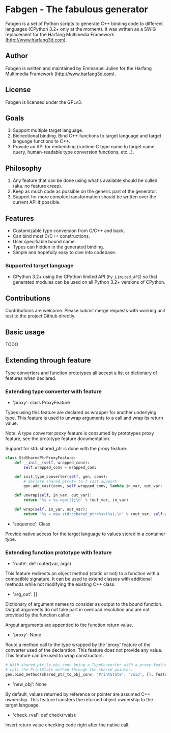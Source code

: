 # Fabgen - The fabulous generator

Fabgen is a set of Python scripts to generate C++ binding code to different languages (CPython 3.2+ only at the moment).
It was written as a SWIG replacement for the Harfang Multimedia Framework (http://www.harfang3d.com).

## Author

Fabgen is written and maintained by Emmanuel Julien for the Harfang Multimedia Framework (http://www.harfang3d.com).

## License

Fabgen is licensed under the GPLv3.

## Goals

1. Support multiple target language.
1. Bidirectional binding. Bind C++ functions to target language and target language functions to C++.
1. Provide an API for embedding (runtime C type name to target name query, human-readable type conversion functions, etc...).

## Philosophy

1. Any feature that can be done using what's available should be culled (aka. no feature creep).
1. Keep as much code as possible on the generic part of the generator.
1. Support for more complex transformation should be written over the current API if possible.

## Features

- Customizable type conversion from C/C++ and back.
- Can bind most C/C++ constructions.
- User specifiable bound name.
- Types can hidden in the generated binding.
- Simple and hopefully easy to dive into codebase.

### Supported target language

- CPython 3.2+ using the CPython limited API (`Py_Limited_API`) so that generated modules can be used on all Python 3.2+ versions of CPython.

## Contributions

Contributions are welcome. Please submit merge requests with working unit test to the project Github directly.

## Basic usage

TODO

## Extending through feature

Type converters and function prototypes all accept a list or dictionary of features when declared.

### Extending type converter with feature

- 'proxy': class ProxyFeature

Types using this feature are declared as wrapper for another underlying type.
This feature is used to unwrap arguments to a call and wrap its return value.

Note: A type converter proxy feature is consumed by prototypes proxy feature, see the prototype feature documentation.

Support for std::shared_ptr is done with the proxy feature.

```python
class StdSharedPtrProxyFeature:
    def __init__(self, wrapped_conv):
        self.wrapped_conv = wrapped_conv

    def init_type_converter(self, gen, conv):
        # declare shared_ptr<T> to T cast support
        gen.add_cast(conv, self.wrapped_conv, lambda in_var, out_var: '%s = ((%s *)%s)->get();\n' % (out_var, conv.ctype, in_var))

    def unwrap(self, in_var, out_var):
        return '%s = %s->get();\n' % (out_var, in_var)

    def wrap(self, in_var, out_var):
        return '%s = new std::shared_ptr<%s>(%s);\n' % (out_var, self.wrapped_conv.ctype, in_var)
```

- 'sequence': Class

Provide native access for the target language to values stored in a container type.

### Extending function prototype with feature

- 'route': def router(var, args)

This feature redirects an object method (static or not) to a function with a compatible signature.
It can be used to extend classes with additional methods while not modifying the existing C++ class.

- 'arg_out': []

Dictionary of argument names to consider as output to the bound function.
Output arguments do not take part in overload resolution and are not provided by the function caller.

Argout arguments are appended to the function return value.

- 'proxy': None

Route a method call to the type wrapped by the 'proxy' feature of the converter used of the declaration.
This feature does not provide any value.
This feature can be used to wrap constructors.

```python
# With shared_ptr_to_obj_conv being a TypeConverter with a proxy feature,
# call the PrintState method through the shared pointer.
gen.bind_method(shared_ptr_to_obj_conv, 'PrintState', 'void', [], features=['proxy'])
```

- 'new_obj': None

By default, values returned by reference or pointer are assumed C++ ownership.
This feature transfers the returned object ownership to the target language.

- 'check_rval': def check(rvals):

Insert return value checking code right after the native call.
